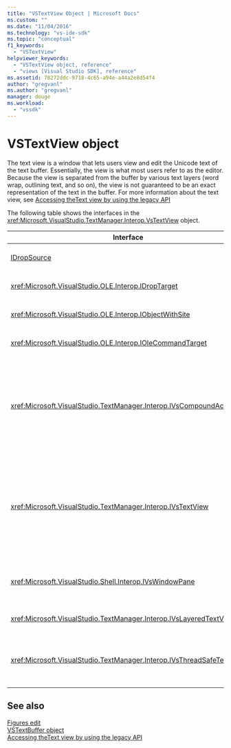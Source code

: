 ```yaml
---
title: "VSTextView Object | Microsoft Docs"
ms.custom: ""
ms.date: "11/04/2016"
ms.technology: "vs-ide-sdk"
ms.topic: "conceptual"
f1_keywords: 
  - "VSTextView"
helpviewer_keywords: 
  - "VSTextView object, reference"
  - "views [Visual Studio SDK], reference"
ms.assetid: 78272ddc-9718-4c65-a94e-a44a2e8d54f4
author: "gregvanl"
ms.author: "gregvanl"
manager: douge
ms.workload: 
  - "vssdk"
---
```

# VSTextView object
The text view is a window that lets users view and edit the Unicode text of the text buffer. Essentially, the view is what most users refer to as the editor. Because the view is separated from the buffer by various text layers (word wrap, outlining text, and so on), the view is not guaranteed to be an exact representation of the text in the buffer. For more information about the text view, see [Accessing theText view by using the legacy API](../extensibility/accessing-thetext-view-by-using-the-legacy-api.md)  
  
 The following table shows the interfaces in the <xref:Microsoft.VisualStudio.TextManager.Interop.VsTextView> object.  
  
|Interface|Description|  
|---------------|-----------------|  
|[IDropSource](/windows/desktop/api/oleidl/nn-oleidl-idropsource)|Standard OLE interface.|  
|<xref:Microsoft.VisualStudio.OLE.Interop.IDropTarget>|Standard OLE interface.|  
|<xref:Microsoft.VisualStudio.OLE.Interop.IObjectWithSite>|Standard OLE interface.|  
|<xref:Microsoft.VisualStudio.OLE.Interop.IOleCommandTarget>|Standard OLE interface.|  
|<xref:Microsoft.VisualStudio.TextManager.Interop.IVsCompoundAction>|Enables the creation of compound actions (that is, actions that are grouped in a single undo/redo unit).|  
|<xref:Microsoft.VisualStudio.TextManager.Interop.IVsTextView>|Provides the basic methods for managing and accessing the view. `IVsTextView` is not threaded safe.|  
|<xref:Microsoft.VisualStudio.Shell.Interop.IVsWindowPane>|Creates and manages a window pane.|  
|<xref:Microsoft.VisualStudio.TextManager.Interop.IVsLayeredTextView>|Interacts with text layers.|  
|<xref:Microsoft.VisualStudio.TextManager.Interop.IVsThreadSafeTextView>|Performs operations on the view from a different thread.|  
  
## See also  
 [Figures edit](https://www.microsoft.com/download/details.aspx?id=55984)   
 [VSTextBuffer object](../extensibility/vstextbuffer-object.md)   
 [Accessing theText view by using the legacy API](../extensibility/accessing-thetext-view-by-using-the-legacy-api.md)